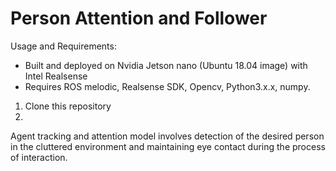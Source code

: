 # Person Attention and Follower

Usage and Requirements:

* Built and deployed on Nvidia Jetson nano (Ubuntu 18.04 image) with Intel Realsense 
* Requires ROS melodic, Realsense SDK, Opencv, Python3.x.x, numpy.

1. Clone this repository
2. 


Agent tracking and attention model involves detection of the desired person in the cluttered environment and maintaining eye contact during the process of interaction.

